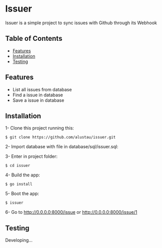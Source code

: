 Issuer 
=============

Issuer is a simple project to sync issues with Github through its Webhook 

## Table of Contents
- [Features](#features)
- [Installation](#installation)
- [Testing](#testing)

## Features

* List all issues from database
* Find a issue in database
* Save a issue in database

## Installation

1- Clone this project running this:
```shell
$ git clone https://github.com/alustau/issuer.git 
```
2- Import database with file in database/sql/issuer.sql:

3- Enter in project folder:
```shell
$ cd issuer
```
4- Build the app:
```shell
$ go install
```
5- Boot the app:
```shell
$ issuer
```
6- Go to http://0.0.0.0:8000/issue or http://0.0.0.0:8000/issue/1 

## Testing

Developing...
